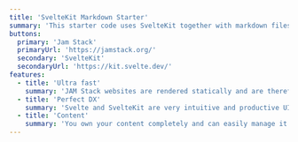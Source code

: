 ```yaml
---
title: 'SvelteKit Markdown Starter'
summary: 'This starter code uses SvelteKit together with markdown files as a static site generator, to create a high performance jam stack page.'
buttons:
  primary: 'Jam Stack'
  primaryUrl: 'https://jamstack.org/'
  secondary: 'SvelteKit'
  secondaryUrl: 'https://kit.svelte.dev/'
features:
  - title: 'Ultra fast'
    summary: 'JAM Stack websites are rendered statically and are therefore extremely performant.'
  - title: 'Perfect DX'
    summary: 'Svelte and SvelteKit are very intuitive and productive UI frameworks, resulting in a first-class developer experience.'
  - title: 'Content'
    summary: 'You own your content completely and can easily manage it in Markdown files.'
---
```

